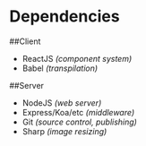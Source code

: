 # Dependencies

##Client
- ReactJS *(component system)*
- Babel *(transpilation)*


##Server
- NodeJS *(web server)*
- Express/Koa/etc *(middleware)*
- Git *(source control, publishing)*
- Sharp *(image resizing)*